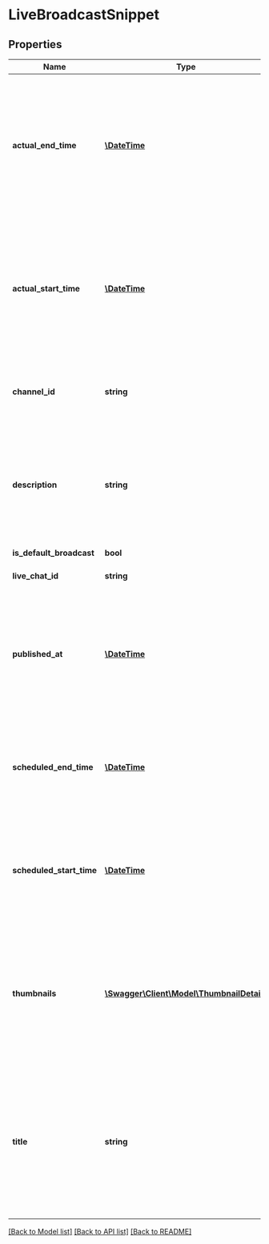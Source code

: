 # LiveBroadcastSnippet

## Properties
Name | Type | Description | Notes
------------ | ------------- | ------------- | -------------
**actual_end_time** | [**\DateTime**](\DateTime.md) | The date and time that the broadcast actually ended. This information is only available once the broadcast&#39;s state is complete. The value is specified in ISO 8601 (YYYY-MM-DDThh:mm:ss.sZ) format. | [optional] 
**actual_start_time** | [**\DateTime**](\DateTime.md) | The date and time that the broadcast actually started. This information is only available once the broadcast&#39;s state is live. The value is specified in ISO 8601 (YYYY-MM-DDThh:mm:ss.sZ) format. | [optional] 
**channel_id** | **string** | The ID that YouTube uses to uniquely identify the channel that is publishing the broadcast. | [optional] 
**description** | **string** | The broadcast&#39;s description. As with the title, you can set this field by modifying the broadcast resource or by setting the description field of the corresponding video resource. | [optional] 
**is_default_broadcast** | **bool** |  | [optional] 
**live_chat_id** | **string** | The id of the live chat for this broadcast. | [optional] 
**published_at** | [**\DateTime**](\DateTime.md) | The date and time that the broadcast was added to YouTube&#39;s live broadcast schedule. The value is specified in ISO 8601 (YYYY-MM-DDThh:mm:ss.sZ) format. | [optional] 
**scheduled_end_time** | [**\DateTime**](\DateTime.md) | The date and time that the broadcast is scheduled to end. The value is specified in ISO 8601 (YYYY-MM-DDThh:mm:ss.sZ) format. | [optional] 
**scheduled_start_time** | [**\DateTime**](\DateTime.md) | The date and time that the broadcast is scheduled to start. The value is specified in ISO 8601 (YYYY-MM-DDThh:mm:ss.sZ) format. | [optional] 
**thumbnails** | [**\Swagger\Client\Model\ThumbnailDetails**](ThumbnailDetails.md) | A map of thumbnail images associated with the broadcast. For each nested object in this object, the key is the name of the thumbnail image, and the value is an object that contains other information about the thumbnail. | [optional] 
**title** | **string** | The broadcast&#39;s title. Note that the broadcast represents exactly one YouTube video. You can set this field by modifying the broadcast resource or by setting the title field of the corresponding video resource. | [optional] 

[[Back to Model list]](../README.md#documentation-for-models) [[Back to API list]](../README.md#documentation-for-api-endpoints) [[Back to README]](../README.md)


